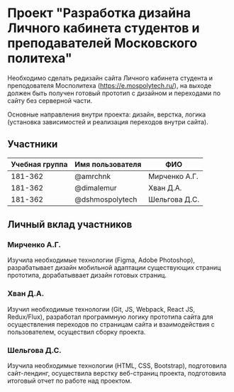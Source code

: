 # Проект "Разработка дизайна Личного кабинета студентов и преподавателей Московского политеха"
Необходимо сделать редизайн сайта Личного кабинета студента и преподователя Мосполитеха (https://e.mospolytech.ru/), на выходе должен быть получен готовый прототип с дизайном и переходами по сайту без серверной части.

Основные направления внутри проекта: дизайн, верстка, логика (установка зависимостей и реализация переходов внутри сайта).

## Участники

| Учебная группа | Имя пользователя | ФИО                      |
|----------------|------------------|--------------------------|
| 181-362        | @amrchnk         | Мирченко А.Г.            |
| 181-362        | @dimalemur       | Хван Д.А.                |
| 181-362        | @dshmospolytech  | Шельгова Д.С.            |

## Личный вклад участников

### Мирченко А.Г.

Изучила необходимые технологии (Figma, Adobe Photoshop), разрабатывает дизайн мобильной адаптации существующих страниц прототипа, дорабатыввает дизайн готовых страниц.

### Хван Д.А.

Изучил необходимые технологии (Git, JS, Webpack, React JS, Redux/Flux), разработал программную логику прототипа сайта для осуществления переходов по страницам сайта и взаимодействия с пользователем, осуществил сборку проекта.

### Шельгова Д.С.

Изучила необходимые технологии (HTML, CSS, Bootstrap), подготовила сайт-лендинг, осуществила верстку веб-страниц проекта, подготовила итоговый отчет по работе над проектом.
